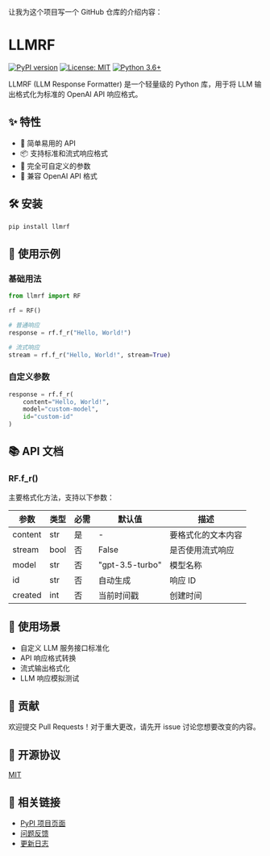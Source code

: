 让我为这个项目写一个 GitHub 仓库的介绍内容：

# LLMRF
[![PyPI version](https://badge.fury.io/py/llmrf.svg)](https://badge.fury.io/py/llmrf)
[![License: MIT](https://img.shields.io/badge/License-MIT-yellow.svg)](https://opensource.org/licenses/MIT)
[![Python 3.6+](https://img.shields.io/badge/python-3.6+-blue.svg)](https://www.python.org/downloads/release/python-360/)

LLMRF (LLM Response Formatter) 是一个轻量级的 Python 库，用于将 LLM 输出格式化为标准的 OpenAI API 响应格式。

## ✨ 特性

- 🚀 简单易用的 API
- 📦 支持标准和流式响应格式
- 🔧 完全可自定义的参数
- 🎯 兼容 OpenAI API 格式

## 🛠️ 安装

```bash
pip install llmrf
```

## 📖 使用示例

### 基础用法

```python
from llmrf import RF

rf = RF()

# 普通响应
response = rf.f_r("Hello, World!")

# 流式响应
stream = rf.f_r("Hello, World!", stream=True)
```

### 自定义参数

```python
response = rf.f_r(
    content="Hello, World!",
    model="custom-model",
    id="custom-id"
)
```

## 📚 API 文档

### RF.f_r()

主要格式化方法，支持以下参数：

| 参数 | 类型 | 必需 | 默认值 | 描述 |
|------|------|------|--------|------|
| content | str | 是 | - | 要格式化的文本内容 |
| stream | bool | 否 | False | 是否使用流式响应 |
| model | str | 否 | "gpt-3.5-turbo" | 模型名称 |
| id | str | 否 | 自动生成 | 响应 ID |
| created | int | 否 | 当前时间戳 | 创建时间 |

## 🎯 使用场景

- 自定义 LLM 服务接口标准化
- API 响应格式转换
- 流式输出格式化
- LLM 响应模拟测试

## 🤝 贡献

欢迎提交 Pull Requests！对于重大更改，请先开 issue 讨论您想要改变的内容。

## 📄 开源协议

[MIT](LICENSE)

## 🔗 相关链接

- [PyPI 项目页面](https://pypi.org/project/llmrf/)
- [问题反馈](https://github.com/yourusername/llmrf/issues)
- [更新日志](CHANGELOG.md)
